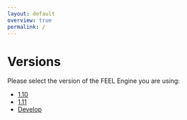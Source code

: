 ```yaml
---
layout: default
overview: true
permalink: /
---
```


# Versions

Please select the version of the FEEL Engine you are using:

* [1.10](./1.10/)
* [1.11](./1.11/)
* [Develop](./develop/)